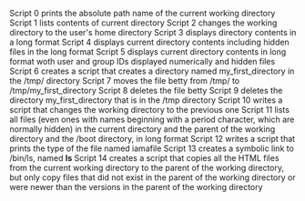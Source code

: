 Script 0 prints the absolute path name of the current working directory
Script 1 lists contents of current directory
Script 2 changes the working directory to the user's home directory
Script 3 displays directory contents in a long format
Script 4 displays current directory contents including hidden files in the long format
Script 5 displays current directory contents in long format woth user and group IDs displayed numerically and hidden files
Script 6 creates a script that creates a directory named my_first_directory in the /tmp/ directory
Script 7 moves the file betty from /tmp/ to /tmp/my_first_directory
Script 8 deletes the file betty
Script 9 deletes the directory my_first_directory that is in the /tmp directory
Script 10 writes a script that changes the working directory to the previous one
Script 11 lists all files (even ones with names beginning with a period character, which are normally hidden) in the current directory and the parent of the working directory and the /boot directory, in long format
Script 12 writes a script that prints the type of the file named iamafile
Script 13 creates a symbolic link to /bin/ls, named __ls__
Script 14 creates a script that copies all the HTML files from the current working directory to the parent of the working directory, but only copy files that did not exist in the parent of the working directory or were newer than the versions in the parent of the working directory
